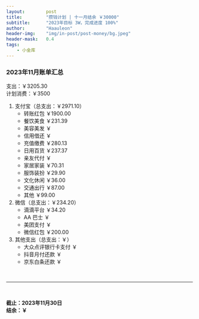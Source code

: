 ```yaml
---
layout:        post
title:         "攒钱计划 | 十一月结余 ￥30000"
subtitle:      "2023年目标 3W，完成进度 100%"
author:        "Haauleon"
header-img:    "img/in-post/post-money/bg.jpeg"
header-mask:   0.4
tags:
    - 小金库
---
```


### 2023年11月账单汇总             
支出：￥3205.30         
计划消费：￥3500        

1. 支付宝（总支出：￥2971.10）   
    - 转账红包 ￥1900.00   
    - 餐饮美食 ￥231.39    
    - 美容美发 ￥     
    - 信用借还 ￥    
    - 充值缴费 ￥280.13     
    - 日用百货 ￥237.37      
    - 亲友代付 ￥     
    - 家居家装 ￥70.31    
    - 服饰装扮 ￥29.90    
    - 文化休闲 ￥36.00    
    - 交通出行 ￥87.00      
    - 其他 ￥99.00    
2. 微信（总支出：￥234.20）      
    - 滴滴平台 ￥34.20    
    - AA 巴士 ￥    
    - 美团支付 ￥       
    - 微信红包 ￥200.00
3. 其他支出（总支出：￥）     
    - 大众点评银行卡支付 ￥    
    - 抖音月付还款 ￥    
    - 京东白条还款 ￥   

<br>

---

<br>

**截止：2023年11月30日**      
**结余：￥**        